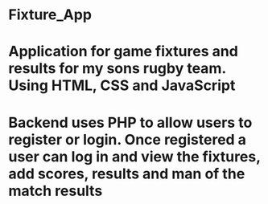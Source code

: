 # Fixture_App

# Application for game fixtures and results for my sons rugby team. Using HTML, CSS and JavaScript

# Backend uses PHP to allow users to register or login. Once registered a user can log in and view the fixtures, add scores, results and man of the match results

